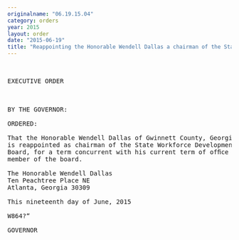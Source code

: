 ```yaml
---
originalname: "06.19.15.04"
category: orders
year: 2015
layout: order
date: "2015-06-19"
title: "Reappointing the Honorable Wendell Dallas a chairman of the State Workforce Development Board"
---
```

<pre>
 

EXECUTIVE ORDER

 

BY THE GOVERNOR:

ORDERED:

That the Honorable Wendell Dallas of Gwinnett County, Georgia,
is reappointed as chairman of the State Workforce Development
Board, for a term concurrent with his current term of ofﬁce as a
member of the board.

The Honorable Wendell Dallas
Ten Peachtree Place NE
Atlanta, Georgia 30309

This nineteenth day of June, 2015

W864?“

GOVERNOR

 

 

 

</pre>

